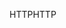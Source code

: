 <span data-ttu-id="77d27-101">HTTP</span><span class="sxs-lookup"><span data-stu-id="77d27-101">HTTP</span></span>